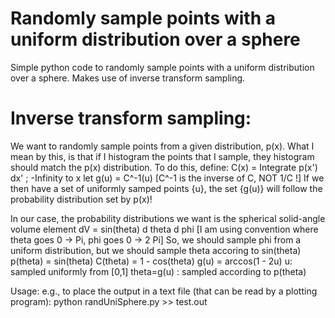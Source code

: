# Randomly sample points with a uniform distribution over a sphere

Simple python code to randomly sample points with a uniform distribution over a sphere.
Makes use of inverse transform sampling.

# Inverse transform sampling:
We want to randomly sample points from a given distribution, p(x).
What I mean by this, is that if I histogram the points that I sample, they histogram should match the p(x) distribution.
To do this, define:
C(x) = Integrate p(x') dx' ; -Infinity to x
let g(u) = C^-1(u)    [C^-1 is the inverse of C, NOT 1/C !]
If we then have a set of uniformly samped points {u},
the set {g(u)} will follow the probability distribution set by p(x)!

In our case, the probability distributions we want is the spherical solid-angle volume element
dV = sin(theta) d theta  d phi
[I am using convention where theta goes 0 -> Pi, phi goes 0 -> 2 Pi]
So, we should sample phi from a uniform distribution, but we should sample theta accoring to sin(theta)
p(theta) = sin(theta)
C(theta) = 1 - cos(theta)
g(u) = arccos(1 - 2u)
u: sampled uniformly from [0,1]
theta=g(u) : sampled according to p(theta)

Usage:
e.g., to place the output in a text file (that can be read by a plotting program):
python randUniSphere.py >> test.out
